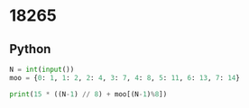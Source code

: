 # 18265

## Python

```python
N = int(input())
moo = {0: 1, 1: 2, 2: 4, 3: 7, 4: 8, 5: 11, 6: 13, 7: 14}

print(15 * ((N-1) // 8) + moo[(N-1)%8])

```
